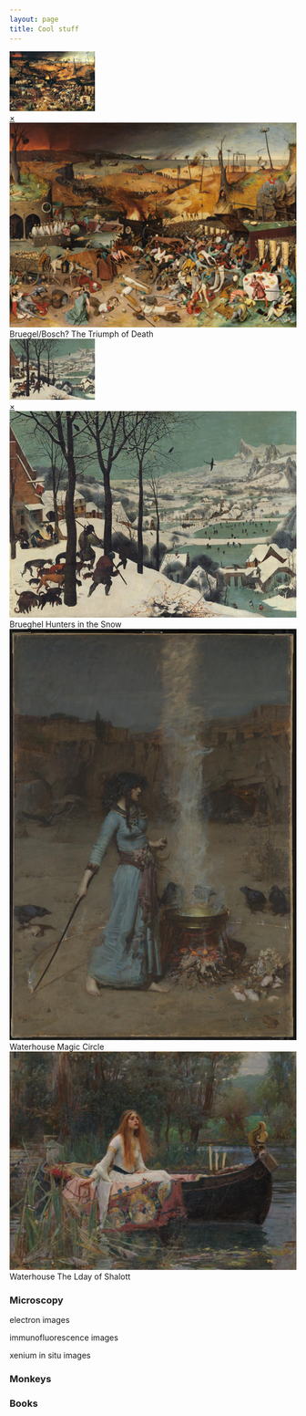 ```yaml
---
layout: page
title: Cool stuff
---
```

<!-- A -->

  <a href="#popupA">
  <img src="thumbnail/Brueghel-the-triumph-of-death.jpg" alt="Thumbnail A " width="150">
  </a>

<div id="popupA" class="overlay">
  <a class="close" href="#">×</a>
  <img src="images/The_Triumph_of_Death_by_Pieter_Bruegel_the_Elder.jpg" alt="Full-size Image A ">
  Bruegel/Bosch? The Triumph of Death
</div>


<!-- B -->
  
  <a href="#popupB">
  <img src="images/Brueghel_hunters_in_the_snow.jpg" alt="Thumbnail B " width="150">
  </a>

<div id="popupB" class="overlay">
  <a class="close" href="#">×</a>
  <img src="images/Brueghel_hunters_in_the_snow.jpg" alt="Full-size Image B ">
  Brueghel Hunters in the Snow
</div>

<!-- C -->
  <img src="/images/john_waterhouse_magic_circle.jpg" width="750"/>
  Waterhouse Magic Circle


<!-- D -->
  <img src="/images/john_waterhouse_lady_of_shalott.jpg"/>
  Waterhouse The Lday of Shalott

### Microscopy
electron images


immunofluorescence images


xenium in situ images

### Monkeys


### Books


<br>
<br>
<br>





